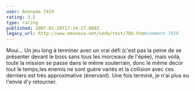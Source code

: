 ```yaml
---
user: Anonyme 7419
rating: 3.5
type: rating
published: 2007-01-29T17:34:27.000Z
legacy_url: http://www.emunova.net/veda/test/786.htm#comment-7419
---
```

Moui...
Un jeu long à terminer avec un vrai défi (c'est pas la peine de se présenter devant le boss sans tous les morceaux de l'épée), mais voilà, toute la mission se passe dans le même souterrain, donc le même decor tout le temps,les enemis ne sont guère variés et la collision avec ces derniers est trés approximative (énervant).
Une fois terminé, je n'ai plus eu l'envie d'y retourner.